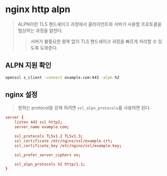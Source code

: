 # nginx http alpn

> ALPN이란 TLS 핸드셰이크 과정에서 클라이언트와 서버가 사용할 프로토콜을 협상하는 과정을 말한다.
>
> > 서버가 불필요한 왕복 없이 TLS 핸드셰이크 과정을 빠르게 처리할 수 있도록 도와준다.

## ALPN 지원 확인

```sh
openssl s_client -connect example.com:443 -alpn h2
```

## nginx 설정

> 원하는 protocol을 강제 하려면 `ssl_alpn_protocols`를 사용하면 된다.

```conf
server {
    listen 443 ssl http2;
    server_name example.com;

    ssl_protocols TLSv1.2 TLSv1.3;
    ssl_certificate /etc/nginx/ssl/example.crt;
    ssl_certificate_key /etc/nginx/ssl/example.key;

    ssl_prefer_server_ciphers on;

    ssl_alpn_protocols h2 http/1.1;
}
```
